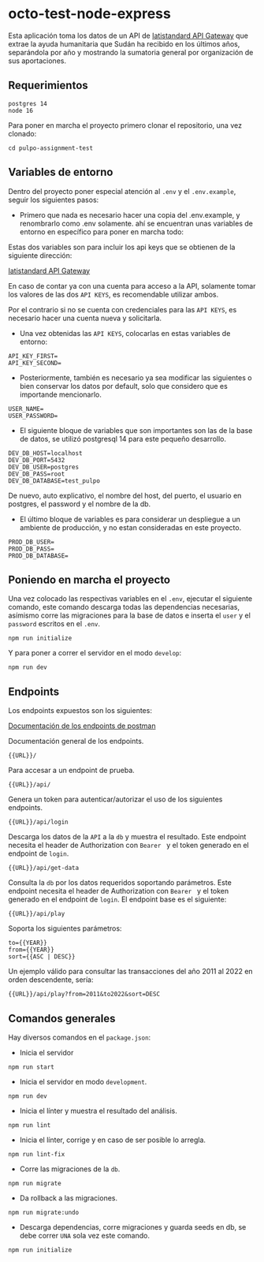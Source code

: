 # octo-test-node-express

Esta aplicación toma los datos de un API de [Iatistandard API Gateway](https://developer.iatistandard.org/apis) que extrae la ayuda humanitaria que Sudán ha recibido en los últimos años, separándola por año y mostrando la sumatoria general por organización de sus aportaciones.

## Requerimientos
```
postgres 14
node 16
```

Para poner en marcha el proyecto primero clonar el repositorio, una vez clonado:

```
cd pulpo-assignment-test
```

## Variables de entorno

Dentro del proyecto poner especial atención al `.env` y el `.env.example`, seguir los siguientes pasos:

- Primero que nada es necesario hacer una copia del .env.example, y renombrarlo como .env solamente.
ahí se encuentran unas variables de entorno en específico para poner en marcha todo:

Estas dos variables son para incluir los api keys que se obtienen de la siguiente dirección:

[Iatistandard API Gateway](https://developer.iatistandard.org/apis)

En caso de contar ya con una cuenta para acceso a la API, solamente tomar los valores de las dos `API KEYS`, es recomendable utilizar ambos.

Por el contrario si no se cuenta con credenciales para las `API KEYS`, es necesario hacer una cuenta nueva y solicitarla.

- Una vez obtenidas las `API KEYS`, colocarlas en estas variables de entorno:

```
API_KEY_FIRST=
API_KEY_SECOND=
```

- Posteriormente, también es necesario ya sea modificar las siguientes o bien conservar los datos por default, solo que considero que es importande mencionarlo.

```
USER_NAME=
USER_PASSWORD=
```

- El siguiente bloque de variables que son importantes son las de la base de datos, se utilizó postgresql 14 para este pequeño desarrollo.

```
DEV_DB_HOST=localhost
DEV_DB_PORT=5432
DEV_DB_USER=postgres
DEV_DB_PASS=root
DEV_DB_DATABASE=test_pulpo
```

De nuevo, auto explicativo, el nombre del host, del puerto, el usuario en postgres, el password y el nombre de la db.

- El último bloque de variables es para considerar un despliegue a un ambiente de producción,
y no estan consideradas en este proyecto.

```
PROD_DB_USER=
PROD_DB_PASS=
PROD_DB_DATABASE=
```

## Poniendo en marcha el proyecto

Una vez colocado las respectivas variables en el `.env`, ejecutar el siguiente comando, este comando descarga todas las dependencias necesarias, asímismo corre las migraciones para la base de datos e inserta el `user` y el `password` escritos en el `.env`.

```
npm run initialize
```
Y para poner a correr el servidor en el modo `develop`:
```
npm run dev
```
## Endpoints

Los endpoints expuestos son los siguientes:

[Documentación de los endpoints de postman]( https://documenter.getpostman.com/view/4612589/2s8YzRz3MR)


Documentación general de los endpoints.
```
{{URL}}/
```
Para accesar a un endpoint de prueba.
```
{{URL}}/api/
```
Genera un token para autenticar/autorizar el uso de los siguientes endpoints.
```
{{URL}}/api/login
```
Descarga los datos de la `API` a la `db` y muestra el resultado.
Este endpoint necesita el header de Authorization con `Bearer ` y el token generado en el endpoint de `login`.
```
{{URL}}/api/get-data
```
Consulta la `db` por los datos requeridos soportando parámetros. 
Este endpoint necesita el header de Authorization con `Bearer ` y el token generado en el endpoint de `login`.
El endpoint base es el siguiente: 
```
{{URL}}/api/play
```
Soporta los siguientes parámetros:
```
to={{YEAR}}
from={{YEAR}}
sort={{ASC | DESC}}
```
Un ejemplo válido para consultar las transacciones del año 2011 al 2022 en orden descendente, sería:
```
{{URL}}/api/play?from=2011&to2022&sort=DESC
```

## Comandos generales
Hay diversos comandos en el `package.json`:
- Inicia el servidor
```
npm run start
```
- Inicia el servidor en modo `development`.
```
npm run dev
```
- Inicia el línter y muestra el resultado del análisis.
```
npm run lint
```
- Inicia el línter, corrige y en caso de ser posible lo arregla.
```
npm run lint-fix
```
- Corre las migraciones de la `db`.
```
npm run migrate
```
- Da rollback a las migraciones.
```
npm run migrate:undo
```
- Descarga dependencias, corre migraciones y guarda seeds en db, se debe correr `UNA` sola vez este comando.
```
npm run initialize
```